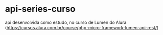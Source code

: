 # api-series-curso
api desenvolvida como estudo, no curso de Lumen do Alura (https://cursos.alura.com.br/course/php-micro-framework-lumen-api-rest/)
